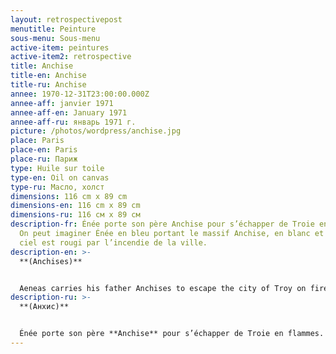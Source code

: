 ```yaml
---
layout: retrospectivepost
menutitle: Peinture
sous-menu: Sous-menu
active-item: peintures
active-item2: retrospective
title: Anchise
title-en: Anchise
title-ru: Anchise
annee: 1970-12-31T23:00:00.000Z
annee-aff: janvier 1971
annee-aff-en: January 1971
annee-aff-ru: январь 1971 г.
picture: /photos/wordpress/anchise.jpg
place: Paris
place-en: Paris
place-ru: Париж
type: Huile sur toile
type-en: Oil on canvas
type-ru: Масло, холст
dimensions: 116 cm x 89 cm
dimensions-en: 116 cm x 89 cm
dimensions-ru: 116 см x 89 см
description-fr: Énée porte son père Anchise pour s’échapper de Troie en flammes.
  On peut imaginer Énée en bleu portant le massif Anchise, en blanc et noir. Le
  ciel est rougi par l’incendie de la ville.
description-en: >-
  **(Anchises)**


  Aeneas carries his father Anchises to escape the city of Troy on fire. We can imagine Aeneas - in blue - carrying the massive Anchises - in black and white. The sky is red with the city fire.
description-ru: >-
  **(Анхис)**


  Énée porte son père **Anchise** pour s’échapper de Troie en flammes. On peut imaginer Énée en bleu portant le massif Anchise, en blanc et noir. Le ciel est rougi par l’incendie de la ville.
---
```

